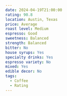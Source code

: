 ```yaml
---
date: 2024-04-19T21:00:00
rating: 90.8
location: Austin, Texas
price: Average
roast level: Medium
espresso: Good
sweetness: Balanced
strength: Balanced
bitter: No
house syrups: Yes
specialty drinks: Yes
espresso variety: No
mixed: Yes
edible decor: No
tags:
  - Coffee
  - Rating
---
```



